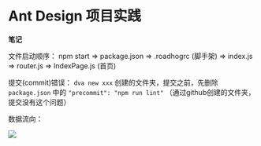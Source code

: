 # Ant Design 项目实践

<strong>笔记</strong>

文件启动顺序：
npm start => package.json => .roadhogrc (脚手架) => index.js => router.js => IndexPage.js (首页)

提交(commit)错误：
`dva new xxx` 创建的文件夹，提交之前，先删除 `package.json` 中的 `"precommit": "npm run lint"` （通过github创建的文件夹，提交没有这个问题）

数据流向：

<img src="https://camo.githubusercontent.com/c826ff066ed438e2689154e81ff5961ab0b9befe/68747470733a2f2f7a6f732e616c697061796f626a656374732e636f6d2f726d73706f7274616c2f505072657245414b62496f445a59722e706e67" />
